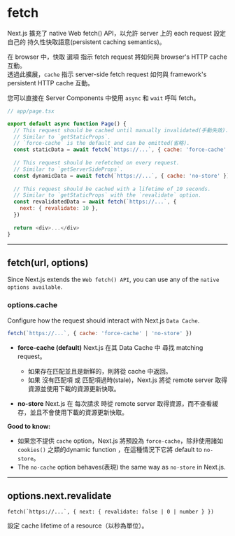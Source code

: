 # fetch

Next.js 擴充了 native Web fetch() API，以允許 server 上的 each request 設定自己的 持久性快取語意(persistent caching semantics)。

在 browser 中，快取 選項 指示 fetch request 將如何與 browser's HTTP cache 互動。     
透過此擴展，`cache` 指示 server-side fetch request  如何與 framework's persistent HTTP cache 互動。

您可以直接在 Server Components 中使用 `async` 和 `wait` 呼叫 fetch。

```js
// app/page.tsx

export default async function Page() {
  // This request should be cached until manually invalidated(手動失效).
  // Similar to `getStaticProps`.
  // `force-cache` is the default and can be omitted(省略).
  const staticData = await fetch(`https://...`, { cache: 'force-cache' })
 
  // This request should be refetched on every request.
  // Similar to `getServerSideProps`.
  const dynamicData = await fetch(`https://...`, { cache: 'no-store' })
 
  // This request should be cached with a lifetime of 10 seconds.
  // Similar to `getStaticProps` with the `revalidate` option.
  const revalidatedData = await fetch(`https://...`, {
    next: { revalidate: 10 },
  })
 
  return <div>...</div>
}
```

---

## fetch(url, options)

Since Next.js extends the `Web fetch() API`, you can use any of the `native options available`.

### options.cache
Configure how the request should interact with Next.js `Data Cache`.

```js
fetch(`https://...`, { cache: 'force-cache' | 'no-store' })
```
- **force-cache (default)**
  Next.js 在其 Data Cache 中 尋找 matching request。
    - 如果存在匹配並且是新鮮的，則將從 cache 中返回。
    - 如果 沒有匹配項 或 匹配項過時(stale)，Next.js 將從 remote server 取得資源並使用下載的資源更新快取。
  
- **no-store**
Next.js 在 每次請求 時從 remote server 取得資源，而不查看緩存，並且不會使用下載的資源更新快取。

**Good to know:**
- 如果您不提供 `cache` option，Next.js 將預設為 `force-cache`，除非使用諸如 `cookies()` 之類的dynamic function ，在這種情況下它將 default to `no-store`。
- The `no-cache` option behaves(表現) the same way as `no-store` in Next.js.

---

## options.next.revalidate

```
fetch(`https://...`, { next: { revalidate: false | 0 | number } })
```
設定 cache lifetime of a resource（以秒為單位）。










